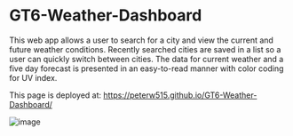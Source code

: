 # GT6-Weather-Dashboard
This web app allows a user to search for a city and view the current and future weather conditions. Recently searched cities are saved in a list so a user can quickly switch between cities. The data for current weather and a five day forecast is presented in an easy-to-read manner with color coding for UV index.

This page is deployed at: https://peterw515.github.io/GT6-Weather-Dashboard/

![image](https://user-images.githubusercontent.com/78565748/123523708-4e78ac80-d693-11eb-8634-219ea5961d96.png)

